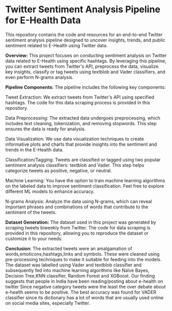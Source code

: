 # Twitter Sentiment Analysis Pipeline for E-Health Data
This repository contains the code and resources for an end-to-end Twitter sentiment analysis pipeline designed to uncover insights, trends, and public sentiment related to E-Health using Twitter data.

**Overview:**
This project focuses on conducting sentiment analysis on Twitter data related to E-Health using specific hashtags. By leveraging this pipeline, you can extract tweets from Twitter's API, preprocess the data, visualize key insights, classify or tag tweets using textblob and Vader classifiers, and even perform N-grams analysis.

**Pipeline Components:**
The pipeline includes the following key components:

Tweet Extraction: We extract tweets from Twitter's API using specified hashtags. The code for this data scraping process is provided in this repository.

Data Preprocessing: The extracted data undergoes preprocessing, which includes text cleaning, tokenization, and removing stopwords. This step ensures the data is ready for analysis.

Data Visualization: We use data visualization techniques to create informative plots and charts that provide insights into the sentiment and trends in the E-Health data.

Classification/Tagging: Tweets are classified or tagged using two popular sentiment analysis classifiers: textblob and Vader. This step helps categorize tweets as positive, negative, or neutral.

Machine Learning: You have the option to train machine learning algorithms on the labeled data to improve sentiment classification. Feel free to explore different ML models to enhance accuracy.

N-grams Analysis: Analyze the data using N-grams, which can reveal important phrases and combinations of words that contribute to the sentiment of the tweets.

**Dataset Generation:** 
The dataset used in this project was generated by scraping tweets biweekly from Twitter. The code for data scraping is provided in this repository, allowing you to reproduce the dataset or customize it to your needs.

**Conclusion**: 
The extracted tweets were an amalgamation of words,emoticons,hashtags,links and symbols. These were cleaned using pre-processing techniques to make it suitable for feeding into the models. The dataset was labelled using Vader and textblob classifier and subsequently fed into machine learning algorithms like Naïve Bayes, Decision Tree,KNN classifier, Random Forest and XGBoost. Our finding suggests that people in India have been reading/posting about e-health on twitter Since negative category tweets were the least the over debate about e-health seems to be positive. The best accuracy was found for VADER classifier since its dictionary has a lot of words that are usually used online on social media sites, especially Twitter. 

